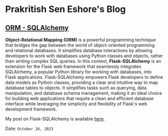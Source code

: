 # Prakritish Sen Eshore's Blog

## [ORM - SQLAlchemy](https://blog.seneshore.com/docs/Flask-SQLAlchemy.html)
**Object-Relational Mapping (ORM)** is a powerful programming technique that bridges the gap between the 
world of object-oriented programming and relational databases. It simplifies database interactions by 
allowing developers to work with databases using Python classes and objects, rather than writing complex 
SQL queries. In this context, **Flask-SQLAlchemy** is an extension for the Flask web framework that 
seamlessly integrates SQLAlchemy, a popular Python library for working with databases, into Flask 
applications. Flask-SQLAlchemy empowers Flask developers to define data models as Python classes, 
providing a clear and intuitive way to map database tables to objects. It simplifies tasks such as 
querying, data manipulation, and database schema management, making it an ideal choice for building 
web applications that require a clean and efficient database interface while leveraging the simplicity 
and flexibility of Flask's web development framework.

My post on Flask-SQLAlchemy is available [here](https://blog.seneshore.com/docs/Flask-SQLAlchemy.html).

Date: `October 26, 2023`
